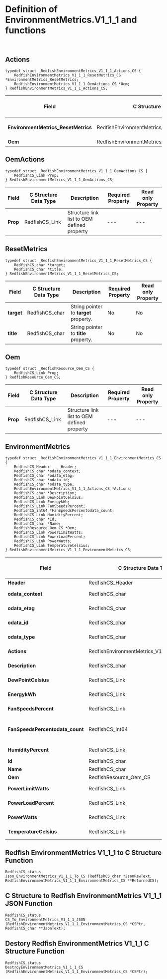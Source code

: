 # Definition of EnvironmentMetrics.V1_1_1 and functions<br><br>

## Actions
    typedef struct _RedfishEnvironmentMetrics_V1_1_1_Actions_CS {
        RedfishEnvironmentMetrics_V1_1_1_ResetMetrics_CS *EnvironmentMetrics_ResetMetrics;
        RedfishEnvironmentMetrics_V1_1_1_OemActions_CS *Oem;
    } RedfishEnvironmentMetrics_V1_1_1_Actions_CS;

|Field |C Structure Data Type|Description |Required Property|Read only Property
| ---  | --- | --- | --- | ---
|**EnvironmentMetrics_ResetMetrics**|RedfishEnvironmentMetrics_V1_1_1_ResetMetrics_CS| Structure points to **#EnvironmentMetrics.ResetMetrics** property.| No| No
|**Oem**|RedfishEnvironmentMetrics_V1_1_1_OemActions_CS| Structure points to **Oem** property.| No| No


## OemActions
    typedef struct _RedfishEnvironmentMetrics_V1_1_1_OemActions_CS {
        RedfishCS_Link Prop;
    } RedfishEnvironmentMetrics_V1_1_1_OemActions_CS;

|Field |C Structure Data Type|Description |Required Property|Read only Property
| ---  | --- | --- | --- | ---
|**Prop**|RedfishCS_Link| Structure link list to OEM defined property| ---| ---


## ResetMetrics
    typedef struct _RedfishEnvironmentMetrics_V1_1_1_ResetMetrics_CS {
        RedfishCS_char *target;
        RedfishCS_char *title;
    } RedfishEnvironmentMetrics_V1_1_1_ResetMetrics_CS;

|Field |C Structure Data Type|Description |Required Property|Read only Property
| ---  | --- | --- | --- | ---
|**target**|RedfishCS_char| String pointer to **target** property.| No| No
|**title**|RedfishCS_char| String pointer to **title** property.| No| No


## Oem
    typedef struct _RedfishResource_Oem_CS {
        RedfishCS_Link Prop;
    } RedfishResource_Oem_CS;

|Field |C Structure Data Type|Description |Required Property|Read only Property
| ---  | --- | --- | --- | ---
|**Prop**|RedfishCS_Link| Structure link list to OEM defined property| ---| ---


## EnvironmentMetrics
    typedef struct _RedfishEnvironmentMetrics_V1_1_1_EnvironmentMetrics_CS {
        RedfishCS_Header     Header;
        RedfishCS_char *odata_context;
        RedfishCS_char *odata_etag;
        RedfishCS_char *odata_id;
        RedfishCS_char *odata_type;
        RedfishEnvironmentMetrics_V1_1_1_Actions_CS *Actions;
        RedfishCS_char *Description;
        RedfishCS_Link DewPointCelsius;
        RedfishCS_Link EnergykWh;
        RedfishCS_Link FanSpeedsPercent;
        RedfishCS_int64 *FanSpeedsPercentodata_count;
        RedfishCS_Link HumidityPercent;
        RedfishCS_char *Id;
        RedfishCS_char *Name;
        RedfishResource_Oem_CS *Oem;
        RedfishCS_Link PowerLimitWatts;
        RedfishCS_Link PowerLoadPercent;
        RedfishCS_Link PowerWatts;
        RedfishCS_Link TemperatureCelsius;
    } RedfishEnvironmentMetrics_V1_1_1_EnvironmentMetrics_CS;

|Field |C Structure Data Type|Description |Required Property|Read only Property
| ---  | --- | --- | --- | ---
|**Header**|RedfishCS_Header|Redfish C structure header|---|---
|**odata_context**|RedfishCS_char| String pointer to **@odata.context** property.| No| No
|**odata_etag**|RedfishCS_char| String pointer to **@odata.etag** property.| No| No
|**odata_id**|RedfishCS_char| String pointer to **@odata.id** property.| Yes| No
|**odata_type**|RedfishCS_char| String pointer to **@odata.type** property.| Yes| No
|**Actions**|RedfishEnvironmentMetrics_V1_1_1_Actions_CS| Structure points to **Actions** property.| No| No
|**Description**|RedfishCS_char| String pointer to **Description** property.| No| Yes
|**DewPointCelsius**|RedfishCS_Link| Structure link list to **DewPointCelsius** property.| No| No
|**EnergykWh**|RedfishCS_Link| Structure link list to **EnergykWh** property.| No| No
|**FanSpeedsPercent**|RedfishCS_Link| Structure link list to **FanSpeedsPercent** property.| No| No
|**FanSpeedsPercentodata_count**|RedfishCS_int64| 64-bit long long interger pointer to **FanSpeedsPercent@odata.count** property.| No| No
|**HumidityPercent**|RedfishCS_Link| Structure link list to **HumidityPercent** property.| No| No
|**Id**|RedfishCS_char| String pointer to **Id** property.| Yes| Yes
|**Name**|RedfishCS_char| String pointer to **Name** property.| Yes| Yes
|**Oem**|RedfishResource_Oem_CS| Structure points to **Oem** property.| No| No
|**PowerLimitWatts**|RedfishCS_Link| Structure link list to **PowerLimitWatts** property.| No| No
|**PowerLoadPercent**|RedfishCS_Link| Structure link list to **PowerLoadPercent** property.| No| No
|**PowerWatts**|RedfishCS_Link| Structure link list to **PowerWatts** property.| No| No
|**TemperatureCelsius**|RedfishCS_Link| Structure link list to **TemperatureCelsius** property.| No| No
## Redfish EnvironmentMetrics V1_1_1 to C Structure Function
    RedfishCS_status
    Json_EnvironmentMetrics_V1_1_1_To_CS (RedfishCS_char *JsonRawText, RedfishEnvironmentMetrics_V1_1_1_EnvironmentMetrics_CS **ReturnedCS);

## C Structure to Redfish EnvironmentMetrics V1_1_1 JSON Function
    RedfishCS_status
    CS_To_EnvironmentMetrics_V1_1_1_JSON (RedfishEnvironmentMetrics_V1_1_1_EnvironmentMetrics_CS *CSPtr, RedfishCS_char **JsonText);

## Destory Redfish EnvironmentMetrics V1_1_1 C Structure Function
    RedfishCS_status
    DestroyEnvironmentMetrics_V1_1_1_CS (RedfishEnvironmentMetrics_V1_1_1_EnvironmentMetrics_CS *CSPtr);

